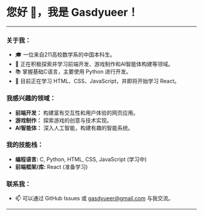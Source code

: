 # 您好 👋，我是 Gasdyueer！

---

### 关于我：
- 🎓 一位来自211高校数学系的中国本科生。
- 🌱 正在积极探索并学习前端开发、游戏制作和AI智能体构建等领域。
- 📚 掌握基础C语言，主要使用 Python 进行开发。
- 🚀 目前正在学习 HTML、CSS、JavaScript，并即将开始学习 React。

### 我感兴趣的领域：
- **前端开发：** 构建富有交互性和用户体验的网页应用。
- **游戏制作：** 探索游戏的创意与技术实现。
- **AI智能体：** 深入人工智能，构建有趣的智能系统。

### 我的技能栈：
- **编程语言:** C, Python, HTML, CSS, JavaScript (学习中)
- **前端框架/库:** React (准备学习)

### 联系我：
- 📫 可以通过 GitHub Issues 或 gasdyueer@gmail.com 与我交流。

---


<!--
**gasdyueer/Gasdyueer** is a ✨ _special_ ✨ repository because its `README.md` (this file) appears on your GitHub profile.

Here are some ideas to get you started:

- 🔭 I’m currently working on ...
- 🌱 I’m currently learning ...
- 👯 I’m looking to collaborate on ...
- 🤔 I’m looking for help with ...
- 💬 Ask me about ...
- 📫 How to reach me: ...
- 😄 Pronouns: ...
- ⚡ Fun fact: ...
-->
